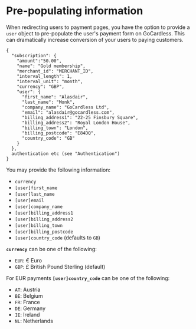 # Pre-populating information

When redirecting users to payment pages, you have the option to provide a `user` object to pre-populate the user's payment form on GoCardless. This can dramatically increase conversion of your users to paying customers.

    {
      "subscription": {
        "amount":"50.00",
        "name": "Gold membership",
        "merchant_id": "MERCHANT_ID",
        "interval_length": 1,
        "interval_unit": "month",
        "currency": "GBP",
        "user": {
          "first_name": "Alasdair",
          "last_name": "Monk",
          "company_name": "GoCardless Ltd",
          "email": "alasdair@gocardless.com",
          "billing_address1": "22-25 Finsbury Square",
          "billing_address2": "Royal London House",
          "billing_town": "London",
          "billing_postcode": "E84DQ",
          "country_code": "GB"
        }
      },
      authentication etc (see "Authentication")
    }

You may provide the following information:

* `currency`
* `[user]first_name`
* `[user]last_name`
* `[user]email`
* `[user]company_name`
* `[user]billing_address1`
* `[user]billing_address2`
* `[user]billing_town`
* `[user]billing_postcode`
* `[user]country_code` (defaults to `GB`)

**`currency`** can be one of the following:

* `EUR`: € Euro
* `GBP`: £ British Pound Sterling (default)

For EUR payments **`[user]country_code`** can be one of the following:

* `AT`: Austria
* `BE`: Belgium
* `FR`: France
* `DE`: Germany
* `IE`: Ireland
* `NL`: Netherlands
